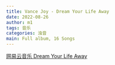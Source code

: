 ```yaml
---
title: Vance Joy - Dream Your Life Away
date: 2022-08-26
author: m1
tags: 音乐
categories: 浊音
main: Full album, 16 Songs
---
```


<link rel="stylesheet" href="/css/APlayer.min.css">
<div id="aplayer"></div>
<script src="/js/APlayer.min.js"></script>
<script>
    const ap = new APlayer({
    container: document.getElementById('aplayer'),
    lrcType: 3,
    loop: 'none',
    audio: [
        {
        name: 'Winds of Change',
        artist: 'Vance Joy',
        url: '01 Winds of Change.m4a',
        cover: 'Cover.jpg',
        lrc: '01 Winds of Change.lrc',
        },
        {
        name: 'Mess Is Mine',
        artist: 'Vance Joy',
        url: '02 Mess Is Mine.m4a',
        cover: 'Cover.jpg',
        lrc: '02 Mess Is Mine.lrc',
        },
        {
        name: 'Wasted Time',
        artist: 'Vance Joy',
        url: '03 Wasted Time.m4a',
        cover: 'Cover.jpg',
        lrc: '03 Wasted Time.lrc',
        },
                {
        name: 'Riptide',
        artist: 'Vance Joy',
        url: '04 Riptide.m4a',
        cover: 'Cover.jpg',
        lrc: '04 Riptide.lrc',
        },
        {
        name: 'Who Am I',
        artist: 'Vance Joy',
        url: '05 Who Am I.m4a',
        cover: 'Cover.jpg',
        lrc: '05 Who Am I.lrc',
        },
        {
        name: 'From Afar',
        artist: 'Vance Joy',
        url: '06 From Afar.m4a',
        cover: 'Cover.jpg',
        lrc: '06 From Afar.lrc',
        },
        {
        name: 'We All Die Trying To Get It Right',
        artist: 'Vance Joy',
        url: '07 We All Die Trying To Get It Right.m4a',
        cover: 'Cover.jpg',
        lrc: '07 We All Die Trying To Get It Right.lrc',
        },
        {
        name: 'Georgia',
        artist: 'Vance Joy',
        url: '08 Georgia.m4a',
        cover: 'Cover.jpg',
        lrc: '08 Georgia.lrc',
        },
        {
        name: 'Red Eye',
        artist: 'Vance Joy',
        url: '09 Red Eye.m4a',
        cover: 'Cover.jpg',
        lrc: '09 Red Eye.lrc',
        },
        {
        name: 'First Time',
        artist: 'Vance Joy',
        url: '10 First Time.m4a',
        cover: 'Cover.jpg',
        lrc: '10 First Time.lrc',
        },
        {
        name: 'All I Ever Wanted',
        artist: 'Vance Joy',
        url: '11 All I Ever Wanted.m4a',
        cover: 'Cover.jpg',
        lrc: '11 All I Ever Wanted.lrc',
        },
        {
        name: 'Best That I Can',
        artist: 'Vance Joy',
        url: '12 Best That I Can.m4a',
        cover: 'Cover.jpg',
        lrc: '12 Best That I Can.lrc',
        },
        {
        name: 'My Kind of Man',
        artist: 'Vance Joy',
        url: '13 My Kind of Man.m4a',
        cover: 'Cover.jpg',
        lrc: '13 My Kind of Man.lrc',
        },
        {
        name: 'Fire and the Flood',
        artist: 'Vance Joy',
        url: '14 Fire and the Flood.m4a',
        cover: 'Cover.jpg',
        lrc: '14 Fire and the Flood.lrc',
        },
        {
        name: 'Straight Into Your Arms',
        artist: 'Vance Joy',
        url: '15 Straight Into Your Arms.m4a',
        cover: 'Cover.jpg',
        lrc: '15 Straight Into Your Arms.lrc',
        }
    ]
});
</script>

[网易云音乐 Dream Your Life Away](https://music.163.com/#/album?id=2978001)